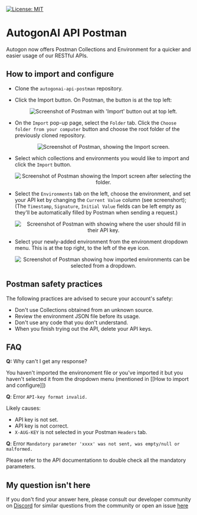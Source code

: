 [![License: MIT](https://img.shields.io/badge/License-MIT-yellow.svg)](https://opensource.org/licenses/MIT)

# AutogonAI API Postman

Autogon now offers Postman Collections and Environment for a quicker and easier usage of our RESTful APIs.

## How to import and configure
- Clone the `autogonai-api-postman` repository.

- Click the Import button. On Postman, the button is at the top left: 
	<p align="center"><img src="https://raw.githubusercontent.com/autgonai/autogonai-api-postman/main/assets/1.png" alt="Screenshot of Postman with 'Import' button out at top left."></p>

- On the `Import` pop-up page, select the `Folder` tab. Click the `Choose folder from your computer` button and choose the root folder of the previously cloned repository. 

	<p align="center"><img src="https://raw.githubusercontent.com/autgonai/autogonai-api-postman/main/assets/1.png" alt="Screenshot of Postman, showing the Import screen."></p>

- Select which collections and environments you would like to import and click the `Import` button.

	<p align="center"><img src="https://raw.githubusercontent.com/autgonai/autogonai-api-postman/main/assets/1.png" alt="Screenshot of Postman showing the Import screen after selecting the folder."></p>

- Select the `Environments` tab on the left, choose the environment, and set your API ket by changing the `Current Value` column (see screenshort); (The `Timestamp`, `Signature`, `Initial Value` fields can be left empty as they'll be automatically filled by Postman when sending a request.)
	<p align="center"><img src="https://raw.githubusercontent.com/autgonai/autogonai-api-postman/main/assets/1.png" alt="Screenshot of Postman with showing where the user should fill in their API key."></p>

- Select your newly-added environment from the environment dropdown menu. This is at the top right, to the left of the eye icon.
	<p align="center"><img src="https://raw.githubusercontent.com/autgonai/autogonai-api-postman/main/assets/1.png" alt="Screenshot of Postman showing how imported environments can be selected from a dropdown."></p>


## Postman safety practices
The following practices are advised to secure your account's safety:
- Don't use Collections obtained from an unknown source.
- Review the environment JSON file before its usage.
- Don't use any code that you don't understand.
- When you finish trying out the API, delete your API keys.


## FAQ
**Q:** Why can't I get any response? 

You haven't imported the environoment file or you've imported it but you haven't selected it from the dropdown menu (mentioned in [[How to import and configure]])

**Q**: Error `API-key format invalid.`

Likely causes:
- API key is not set.
- API key is not correct. 
- `X-AUG-KEY` is not selected in your Postman `Headers` tab.

**Q**: Error `Mandatory parameter 'xxxx' was not sent, was empty/null or malformed.`

Please refer to the API documentationn to double check all the mandatory parameters.


## My question isn't here
If you don't find your answer here, please consult our developer community on [Discord](https://discord.gg/bR8Zzrjw6y) for similar questions from the community or open an issue [here](https://github.com/autogonai/autogonai-api-postman/issues)